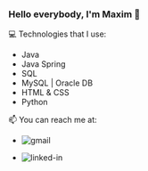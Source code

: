 ### Hello everybody, I'm Maxim 👋

💻 Technologies that I use:
- Java 
- Java Spring
- SQL
- MySQL | Oracle DB
- HTML & CSS
- Python

📫 You can reach me at:<br>
- [<img align="left" alt="gmail" src="https://img.shields.io/badge/Gmail-white?style=for-the-badge&logo=gmail" />](mailto:mlixoivanenko@gmail.com)

- [<img align="left" alt="linked-in" src="https://img.shields.io/badge/linkedin-%230077B5.svg?&style=for-the-badge&logo=linkedin&logoColor=white" />](https://www.linkedin.com/in/maksim-likhaivanenka/)

<!--
**MaksimLik/MaksimLik** is a ✨ _special_ ✨ repository because its `README.md` (this file) appears on your GitHub profile.

Here are some ideas to get you started:

- 🔭 I’m currently working on ...
- 🌱 I’m currently learning ...
- 👯 I’m looking to collaborate on ...
- 🤔 I’m looking for help with ...
- 💬 Ask me about ...
- 📫 How to reach me: ...
- 😄 Pronouns: ...
- ⚡ Fun fact: ...
-->
